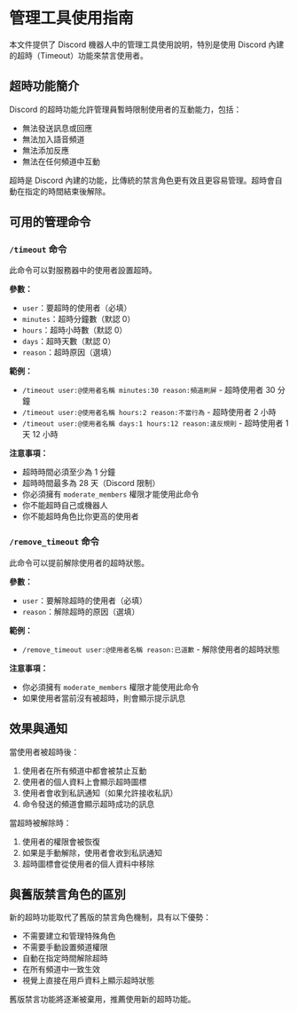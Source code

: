 # 管理工具使用指南

本文件提供了 Discord 機器人中的管理工具使用說明，特別是使用 Discord 內建的超時（Timeout）功能來禁言使用者。

## 超時功能簡介

Discord 的超時功能允許管理員暫時限制使用者的互動能力，包括：
- 無法發送訊息或回應
- 無法加入語音頻道
- 無法添加反應
- 無法在任何頻道中互動

超時是 Discord 內建的功能，比傳統的禁言角色更有效且更容易管理。超時會自動在指定的時間結束後解除。

## 可用的管理命令

### `/timeout` 命令

此命令可以對服務器中的使用者設置超時。

**參數：**
- `user`：要超時的使用者（必填）
- `minutes`：超時分鐘數（默認 0）
- `hours`：超時小時數（默認 0）
- `days`：超時天數（默認 0）
- `reason`：超時原因（選填）

**範例：**
- `/timeout user:@使用者名稱 minutes:30 reason:頻道刷屏` - 超時使用者 30 分鐘
- `/timeout user:@使用者名稱 hours:2 reason:不當行為` - 超時使用者 2 小時
- `/timeout user:@使用者名稱 days:1 hours:12 reason:違反規則` - 超時使用者 1 天 12 小時

**注意事項：**
- 超時時間必須至少為 1 分鐘
- 超時時間最多為 28 天（Discord 限制）
- 你必須擁有 `moderate_members` 權限才能使用此命令
- 你不能超時自己或機器人
- 你不能超時角色比你更高的使用者

### `/remove_timeout` 命令

此命令可以提前解除使用者的超時狀態。

**參數：**
- `user`：要解除超時的使用者（必填）
- `reason`：解除超時的原因（選填）

**範例：**
- `/remove_timeout user:@使用者名稱 reason:已道歉` - 解除使用者的超時狀態

**注意事項：**
- 你必須擁有 `moderate_members` 權限才能使用此命令
- 如果使用者當前沒有被超時，則會顯示提示訊息

## 效果與通知

當使用者被超時後：
1. 使用者在所有頻道中都會被禁止互動
2. 使用者的個人資料上會顯示超時圖標
3. 使用者會收到私訊通知（如果允許接收私訊）
4. 命令發送的頻道會顯示超時成功的訊息

當超時被解除時：
1. 使用者的權限會被恢復
2. 如果是手動解除，使用者會收到私訊通知
3. 超時圖標會從使用者的個人資料中移除

## 與舊版禁言角色的區別

新的超時功能取代了舊版的禁言角色機制，具有以下優勢：
- 不需要建立和管理特殊角色
- 不需要手動設置頻道權限
- 自動在指定時間解除超時
- 在所有頻道中一致生效
- 視覺上直接在用戶資料上顯示超時狀態

舊版禁言功能將逐漸被棄用，推薦使用新的超時功能。 